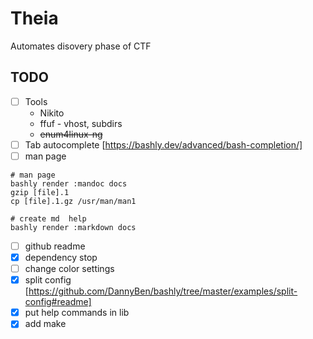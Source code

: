 # Theia
Automates disovery phase of CTF

## TODO
- [ ] Tools
    - Nikito
    - ffuf - vhost, subdirs
    - ~~enum4linux-ng~~
- [ ] Tab autocomplete [https://bashly.dev/advanced/bash-completion/]
- [ ] man page
```
# man page
bashly render :mandoc docs
gzip [file].1
cp [file].1.gz /usr/man/man1

# create md  help
bashly render :markdown docs

```
- [ ] github readme
- [x] dependency stop
- [ ] change color settings
- [x] split config [https://github.com/DannyBen/bashly/tree/master/examples/split-config#readme]
- [x] put help commands in lib
- [x] add make
